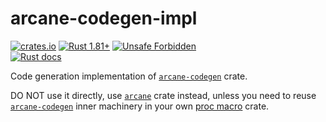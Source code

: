 arcane-codegen-impl
===================

[![crates.io](https://img.shields.io/crates/v/arcane-codegen-impl.svg "crates.io")](https://crates.io/crates/arcane-codegen-impl)
[![Rust 1.81+](https://img.shields.io/badge/rustc-1.81+-lightgray.svg "Rust 1.81+")](https://blog.rust-lang.org/2024/09/05/Rust-1.81.0.html)
[![Unsafe Forbidden](https://img.shields.io/badge/unsafe-forbidden-success.svg "Unsafe forbidden")](https://github.com/rust-secure-code/safety-dance)  
[![Rust docs](https://docs.rs/arcane-codegen-impl/badge.svg "Rust docs")](https://docs.rs/arcane-codegen-impl)

Code generation implementation of [`arcane-codegen`] crate.

DO NOT use it directly, use [`arcane`] crate instead, unless you need to reuse [`arcane-codegen`] inner machinery in your own [proc macro][1] crate.




[`arcane`]: https://docs.rs/arcane
[`arcane-codegen`]: https://docs.rs/arcane-codegen

[1]: https://doc.rust-lang.org/reference/procedural-macros.html
